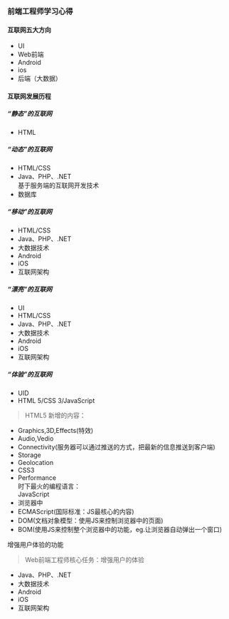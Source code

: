### 前端工程师学习心得  
#### 互联网五大方向  
* UI  
* Web前端  
* Android  
* ios  
* 后端（大数据）  
#### 互联网发展历程    
##### “静态”的互联网  
* HTML
##### “动态”的互联网  
* HTML/CSS  
* Java、PHP、.NET  
基于服务端的互联网开发技术  
* 数据库  
##### “移动”的互联网  
* HTML/CSS  
* Java、PHP、.NET   
* 大数据技术  
* Android  
* iOS  
* 互联网架构    
##### “漂亮”的互联网  
* UI  
* HTML/CSS  
* Java、PHP、.NET   
* 大数据技术  
* Android  
* iOS  
* 互联网架构  
##### “体验”的互联网  
* UID  
* HTML 5/CSS 3/JavaScript
> HTML5 新增的内容：  
 * Graphics,3D,Effects(特效)  
 * Audio,Vedio  
 * Connectivity(服务器可以通过推送的方式，把最新的信息推送到客户端)  
 * Storage  
 * Geolocation  
 * CSS3  
 * Performance   
 时下最火的编程语言：  
 JavaScript  
 * 浏览器中  
  * ECMAScript(国际标准：JS最核心的内容)  
  * DOM(文档对象模型：使用JS来控制浏览器中的页面)  
  * BOM(使用JS来控制整个浏览器中的功能，eg.让浏览器自动弹出一个窗口)

增强用户体验的功能   
> Web前端工程师核心任务：增强用户的体验

* Java、PHP、.NET   
* 大数据技术  
* Android  
* iOS  
* 互联网架构   
